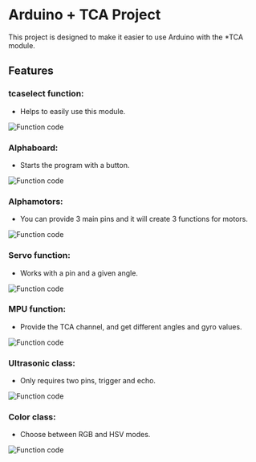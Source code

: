 # Arduino + TCA Project

This project is designed to make it easier to use Arduino with the *TCA module.

## Features
### tcaselect function:
-  Helps to easily use this module.

![Function code](https://github.com/AlphaRoboticsTeam/AlphaLibrary/blob/main/photo/TCA.png) 
### Alphaboard:
- Starts the program with a button.

![Function code](https://github.com/AlphaRoboticsTeam/AlphaLibrary/blob/main/photo/board.png) 
### Alphamotors: 
- You can provide 3 main pins and it will create 3 functions for motors.

![Function code](https://github.com/AlphaRoboticsTeam/AlphaLibrary/blob/main/photo/motors.png) 
### Servo function:
- Works with a pin and a given angle.

![Function code](https://github.com/AlphaRoboticsTeam/AlphaLibrary/blob/main/photo/servo.png)  
### MPU function: 
- Provide the TCA channel, and get different angles and gyro values.

![Function code](https://github.com/AlphaRoboticsTeam/AlphaLibrary/blob/main/photo/gyro.png)
### Ultrasonic class:
- Only requires two pins, trigger and echo.

![Function code](https://github.com/AlphaRoboticsTeam/AlphaLibrary/blob/main/photo/ultra.png)
### Color class:
- Choose between RGB and HSV modes.

![Function code](https://github.com/AlphaRoboticsTeam/Color-Detection/blob/main/detectColorFunction.png)
